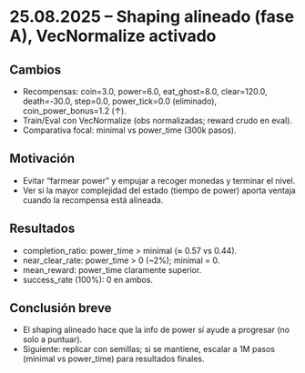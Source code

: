 # 25.08.2025 – Shaping alineado (fase A), VecNormalize activado

## Cambios

* Recompensas:
coin=3.0, power=6.0, eat_ghost=8.0, clear=120.0, death=-30.0, step=0.0,
power_tick=0.0 (eliminado), coin_power_bonus=1.2 (↑).
* Train/Eval con VecNormalize (obs normalizadas; reward crudo en eval).
* Comparativa focal: minimal vs power_time (300k pasos).

## Motivación

* Evitar “farmear power” y empujar a recoger monedas y terminar el nivel.
* Ver si la mayor complejidad del estado (tiempo de power) aporta ventaja cuando la recompensa está alineada.

## Resultados

* completion_ratio: power_time > minimal (≈ 0.57 vs 0.44).
* near_clear_rate: power_time > 0 (~2%); minimal = 0.
* mean_reward: power_time claramente superior.
* success_rate (100%): 0 en ambos.

## Conclusión breve

* El shaping alineado hace que la info de power sí ayude a progresar (no solo a puntuar).
* Siguiente: replicar con semillas; si se mantiene, escalar a 1M pasos (minimal vs power_time) para resultados finales.
